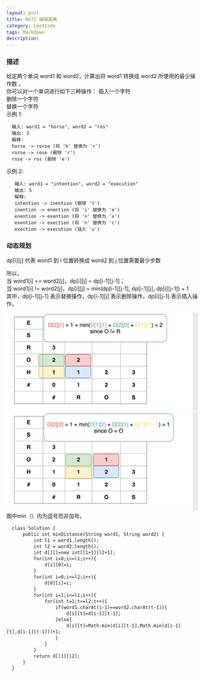 ```yaml
---
layout: post
title: No72 编辑距离
category: LeetCode
tags: Markdown
description:
---
```

### 描述
给定两个单词 word1 和 word2，计算出将 word1 转换成 word2 所使用的最少操作数 。    
你可以对一个单词进行如下三种操作：
插入一个字符    
删除一个字符    
替换一个字符       
示例 1:

      输入: word1 = "horse", word2 = "ros"
      输出: 3
      解释:
      horse -> rorse (将 'h' 替换为 'r')
      rorse -> rose (删除 'r')
      rose -> ros (删除 'e')

示例 2:

       输入: word1 = "intention", word2 = "execution"
       输出: 5
       解释:
       intention -> inention (删除 't')
       inention -> enention (将 'i' 替换为 'e')
       enention -> exention (将 'n' 替换为 'x')
       exention -> exection (将 'n' 替换为 'c')
       exection -> execution (插入 'u')

### 动态规划
dp[i][j] 代表 word1 到 i 位置转换成 word2 到 j 位置需要最少步数

所以，    
当 word1[i] == word2[j]，dp[i][j] = dp[i-1][j-1]；    
当 word1[i] != word2[j]，dp[i][j] = min(dp[i-1][j-1], dp[i-1][j], dp[i][j-1]) + 1    
其中，dp[i-1][j-1] 表示替换操作，dp[i-1][j] 表示删除操作，dp[i][j-1] 表示插入操作。

![](/img/No72_1.png)
![](/img/No72_2.png)
图中min（）内为逗号而非加号。

      class Solution {
          public int minDistance(String word1, String word2) {
              int l1 = word1.length();
              int l2 = word2.length();
              int d[][]=new int[l1+1][l2+1];
              for(int i=0;i<=l1;i++){
                  d[i][0]=i;
              }
              for(int i=0;i<=l2;i++){
                  d[0][i]=i;
              }
              for(int i=1;i<=l1;i++){
                  for(int t=1;t<=l2;t++){
                      if(word1.charAt(i-1)==word2.charAt(t-1)){
                          d[i][t]=d[i-1][t-1];
                      }else{
                          d[i][t]=Math.min(d[i][t-1],Math.min(d[i-1][t],d[i-1][t-1]))+1;
                      }
                  }
              }
              return d[l1][l2];
          }
      }
